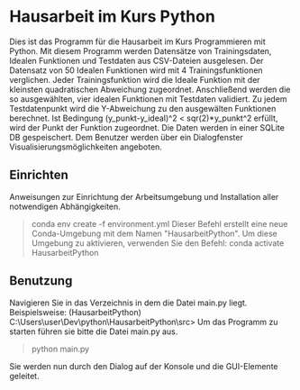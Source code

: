 # Hausarbeit im Kurs Python
Dies ist das Programm für die Hausarbeit im Kurs Programmieren mit Python.
Mit diesem Programm werden Datensätze von Trainingsdaten, Idealen Funktionen und Testdaten aus CSV-Dateien ausgelesen.
Der Datensatz von 50 Idealen Funktionen wird mit 4 Trainingsfunktionen verglichen.
Jeder Trainingsfunktion wird die Ideale Funktion mit der kleinsten quadratischen Abweichung zugeordnet. 
Anschließend werden die so ausgewählten, vier idealen Funktionen mit Testdaten validiert. 
Zu jedem Testdatenpunkt wird die Y-Abweichung zu den ausgewälten Funktionen berechnet.
Ist Bedingung (y_punkt-y_ideal)^2 < sqr(2)*y_punkt^2 erfüllt, wird der Punkt der Funktion zugeordnet.
Die Daten werden in einer SQLite DB gespeischert. Dem Benutzer werden über ein Dialogfenster
Visualisierungsmöglichkeiten angeboten. 

## Einrichten
Anweisungen zur Einrichtung der Arbeitsumgebung und Installation aller notwendigen Abhängigkeiten.

> conda env create -f environment.yml
Dieser Befehl erstellt eine neue Conda-Umgebung mit dem Namen "HausarbeitPython".
Um diese Umgebung zu aktivieren, verwenden Sie den Befehl:
> conda activate HausarbeitPython

## Benutzung
Navigieren Sie in das Verzeichnis in dem die Datei main.py liegt.
Beispielsweise:
(HausarbeitPython) C:\Users\user\Dev\python\HausarbeitPython\src>
Um das Programm zu starten führen sie bitte die Datei main.py aus.
> python main.py

Sie werden nun durch den Dialog auf der Konsole und die GUI-Elemente geleitet. 

